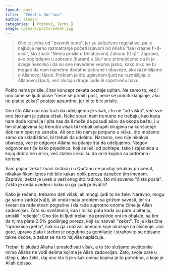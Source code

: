 ```yaml
---
layout: post
title:  "Zekat u Qur'anu"
author: aladin
categories: [ Pojmovi, Terms ]
image: uploads/posts/zekat.jpg
---
```

> Ovo je jedna od "pravnih tema", jer su uključene regulative, pa je najbolje njeno razmatranje početi izjavom od Allaha "laa ikraahe fi-d-diini", što znači "Nema prisile u (Allahovom) Zakonu (Din)". Zapravo, ako pogledamo u zabrane (haram) u Qur'anu primetićemo da ih je svega nekoliko i da su one navedene veoma jasno, kako niko ne bi mogao da nam nametne dodatne zabrane i obaveze, ako razmišljamo o Allahovoj Uputi. Problem je što uglavnom ljudi ne razmišljaju o Allahovoj Uputi, već slušaju druge ljude ili sopstvenu havu.

Pošto nema prisile, čitav koncept zekata postaje upitan. Ne samo to, već i ono čime se ljudi plaše "neće se primiti post, neće se primiti klanjanje, ako ne platite zekat" postaje apsurdno, jer bi to bile prisile.

Ono što Allah od nas traži da udeljujemo je višak, i to ne "od viška", već sve ono što nam je zaista višak. Neke stvari nam trenutno ne trebaju, kao kada nam dođe komšija i pita nas da li može da posudi ašov da okopa baštu, i u tim slučajevima taj trenutni višak bi trebali ustupiti drugima na korišćenje dok nam opet ne zatreba. Ali ono što nam je potpuno u višku, što možemo samo da skladištimo, bi trebali da udelimo. Naravno, ovo nije nikakva obaveza, već je odgovor Allaha na pitanje šta da udeljujemo. Njegov odgovor se tiče kako pojedinca, koji se leči od pohlepe, tako i zajednica u kojoj dobra ne umiru, već stalno cirkulišu do onih kojima su potrebna i korisna.

Sam pojam zekat znači čistoću i u Qur'anu ne postoji nikakav procenat, nikakav fiksni iznos niti bilo kakav oblik poreza označen tim imenom. Zapravo, zekat je uvek u vezi onog što radimo, što mi zovemo "čista posla". Zašto je onda uveden i kako su ga ljudi prihvatili?

Kako je rečeno, trebamo dati višak, ali mnogi ljudi to ne žele. Naravno, mogu ga samo zadrža(va)ti, ali onda imaju problem sa grižom savesti, jer su svesni da rade stvari pogrešno i da rade suprotno onome čime je Allah zadovoljan. Zato su sveštenici, kao i toliko puta kada su pare u pitanju, smislili "rešenje": Ono što bi ljudi trebali da proslede oni im ohalale, sa tim da njima plate 2.5% godišnjeg poreza, koji su nazvali "zekat". To je klasična "oprosnica greha", čak su ga i nazvali imenom koje ukazuje na čišćenje. Još gore, upravo zlato i srebro je pogubno za gomilanje i strahovito su opisane takve osobe, a zekat se na to najviše naplaćuje.

Trebali bi slušati Allaha i prosleđivati višak, a to što slušamo sveštenike mimo Allaha ne vodi delima kojima je Allah zadovoljan. Zato, svoje pare u džep i, ako želiš, daj ono što ti je višak onima kojima je to potrebno, a koje je Allah opisao.